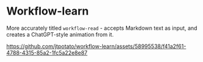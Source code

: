 # Workflow-learn
More accurately titled `workflow-read` - accepts Markdown text as input, and creates a ChatGPT-style animation from it.

https://github.com/jtpotato/workflow-learn/assets/58995538/f41a2f61-4788-4315-85a2-1fc5a22e8e87

